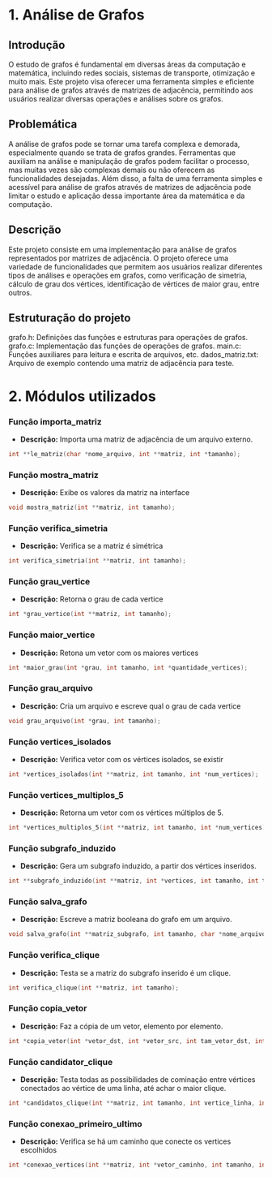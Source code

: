 # 1. Análise de Grafos

## Introdução
O estudo de grafos é fundamental em diversas áreas da computação e matemática, incluindo redes sociais, sistemas de transporte, otimização e muito mais. Este projeto visa oferecer uma ferramenta simples e eficiente para análise de grafos através de matrizes de adjacência, permitindo aos usuários realizar diversas operações e análises sobre os grafos.

## Problemática
A análise de grafos pode se tornar uma tarefa complexa e demorada, especialmente quando se trata de grafos grandes. Ferramentas que auxiliam na análise e manipulação de grafos podem facilitar o processo, mas muitas vezes são complexas demais ou não oferecem as funcionalidades desejadas. Além disso, a falta de uma ferramenta simples e acessível para análise de grafos através de matrizes de adjacência pode limitar o estudo e aplicação dessa importante área da matemática e da computação.

## Descrição
Este projeto consiste em uma implementação para análise de grafos representados por matrizes de adjacência. O projeto oferece uma variedade de funcionalidades que permitem aos usuários realizar diferentes tipos de análises e operações em grafos, como verificação de simetria, cálculo de grau dos vértices, identificação de vértices de maior grau, entre outros.

## Estruturação do projeto
grafo.h: Definições das funções e estruturas para operações de grafos.
grafo.c: Implementação das funções de operações de grafos.
main.c: Funções auxiliares para leitura e escrita de arquivos, etc.
dados_matriz.txt: Arquivo de exemplo contendo uma matriz de adjacência para teste.

# 2. Módulos utilizados

### Função importa_matriz
* **Descrição:** Importa uma matriz de adjacência de um arquivo externo.
```c
int **le_matriz(char *nome_arquivo, int **matriz, int *tamanho);
```
### Função mostra_matriz
* **Descrição:** Exibe os valores da matriz na interface
```c
void mostra_matriz(int **matriz, int tamanho);
```
### Função verifica_simetria
* **Descrição:** Verifica se a matriz é simétrica
```c
int verifica_simetria(int **matriz, int tamanho);
```
### Função grau_vertice
* **Descrição:** Retorna o grau de cada vertice
```c
int *grau_vertice(int **matriz, int tamanho);
```
### Função maior_vertice
* **Descrição:** Retona um vetor com os maiores vertices
```c
int *maior_grau(int *grau, int tamanho, int *quantidade_vertices);
```
### Função grau_arquivo
* **Descrição:** Cria um arquivo e escreve qual o grau de cada vertice
```c
void grau_arquivo(int *grau, int tamanho);
```
### Função vertices_isolados
* **Descrição:** Verifica vetor com os vértices isolados, se existir
```c
int *vertices_isolados(int **matriz, int tamanho, int *num_vertices);
```
### Função vertices_multiplos_5
* **Descrição:** Retorna um vetor com os vértices múltiplos de 5.
```c
int *vertices_multiplos_5(int **matriz, int tamanho, int *num_vertices);
```
### Função subgrafo_induzido
* **Descrição:** Gera um subgrafo induzido, a partir dos vértices inseridos.
```c
int **subgrafo_induzido(int **matriz, int *vertices, int tamanho, int tamanho_induzido);
```
### Função salva_grafo
* **Descrição:** Escreve a matriz booleana do grafo em um arquivo.
```c
void salva_grafo(int **matriz_subgrafo, int tamanho, char *nome_arquivo);
```
### Função verifica_clique
* **Descrição:** Testa se a matriz do subgrafo inserido é um clique.
```c
int verifica_clique(int **matriz, int tamanho);
```
### Função copia_vetor
* **Descrição:** Faz a cópia de um vetor, elemento por elemento.
```c
int *copia_vetor(int *vetor_dst, int *vetor_src, int tam_vetor_dst, int tam_vetor_src);
```
### Função candidator_clique
* **Descrição:** Testa todas as possibilidades de cominação entre vértices conectados ao vértice de uma linha, até achar o maior clique.
```c
int *candidatos_clique(int **matriz, int tamanho, int vertice_linha, int vertice_iter, int *tamanho_clique);
```
### Função conexao_primeiro_ultimo
* **Descrição:** Verifica se há um caminho que conecte os vertices escolhidos
```c
int *conexao_vertices(int **matriz, int *vetor_caminho, int tamanho, int vertice_ini, int vertice_fim);
```

